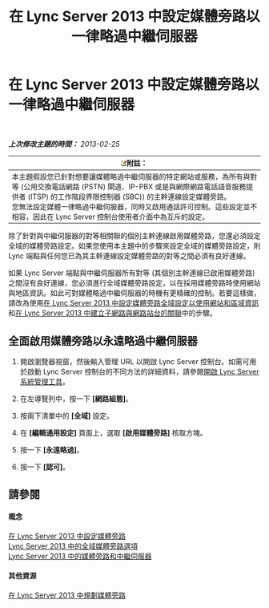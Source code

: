 ﻿---
title: 在 Lync Server 2013 中設定媒體旁路以一律略過中繼伺服器
TOCTitle: 在 Lync Server 2013 中設定媒體旁路以一律略過中繼伺服器
ms:assetid: 370c4f54-e520-4d77-96a3-84c5e84a9996
ms:mtpsurl: https://technet.microsoft.com/zh-tw/library/Gg425846(v=OCS.15)
ms:contentKeyID: 49290578
ms.date: 08/10/2015
mtps_version: v=OCS.15
ms.translationtype: HT
---

# 在 Lync Server 2013 中設定媒體旁路以一律略過中繼伺服器

 

_**上次修改主題的時間：** 2013-02-25_

<table>
<thead>
<tr class="header">
<th><img src="images/Gg398811.note(OCS.15).gif" title="note" alt="note" />附註：</th>
</tr>
</thead>
<tbody>
<tr class="odd">
<td>本主題假設您已針對想要讓媒體略過中繼伺服器的特定網站或服務，為所有與對等 (公用交換電話網路 (PSTN) 閘道、IP-PBX 或是與網際網路電話語音服務提供者 (ITSP) 的工作階段界限控制器 (SBC)) 的主幹連線設定媒體旁路。<br />
您無法設定媒體一律略過中繼伺服器，同時又啟用通話許可控制。這些設定並不相容，因此在 Lync Server 控制台使用者介面中為互斥的設定。</td>
</tr>
</tbody>
</table>


除了針對與中繼伺服器的對等相關聯的個別主幹連線啟用媒體旁路，您還必須設定全域的媒體旁路設定。如果您使用本主題中的步驟來設定全域的媒體旁路設定，則 Lync 端點與任何您已為其主幹連線設定媒體旁路的對等之間必須有良好連線。

如果 Lync Server 端點與中繼伺服器所有對等 (其個別主幹連線已啟用媒體旁路) 之間沒有良好連線，您必須進行全域媒體旁路設定，以在採用媒體旁路時使用網站與地區資訊。如此可對媒體略過中繼伺服器的時機有更精確的控制。若要這樣做，請改為使用[在 Lync Server 2013 中設定媒體旁路全域設定以使用網站和區域資訊](lync-server-2013-configure-media-bypass-global-settings-to-use-site-and-region-information.md)和[在 Lync Server 2013 中建立子網路與網路站台的關聯](lync-server-2013-associate-a-subnet-with-a-network-site.md)中的步驟。

## 全面啟用媒體旁路以永遠略過中繼伺服器

1.  開啟瀏覽器視窗，然後輸入管理 URL 以開啟 Lync Server 控制台。如需可用於啟動 Lync Server 控制台的不同方法的詳細資料，請參閱[開啟 Lync Server 系統管理工具](lync-server-2013-open-lync-server-administrative-tools.md)。

2.  在左導覽列中，按一下 **\[網路組態\]**。

3.  按兩下清單中的 **\[全域\]** 設定。

4.  在 **\[編輯通用設定\]** 頁面上，選取 **\[啟用媒體旁路\]** 核取方塊。

5.  按一下 **\[永遠略過\]**。

6.  按一下 **\[認可\]**。

## 請參閱

#### 概念

[在 Lync Server 2013 中設定媒體旁路](lync-server-2013-configure-media-bypass.md)  
[Lync Server 2013 中的全域媒體旁路選項](lync-server-2013-global-media-bypass-options.md)  
[Lync Server 2013 中的媒體旁路和中繼伺服器](lync-server-2013-media-bypass-and-mediation-server.md)  

#### 其他資源

[在 Lync Server 2013 中規劃媒體旁路](lync-server-2013-planning-for-media-bypass.md)

